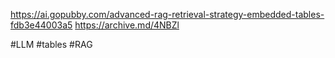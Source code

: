 https://ai.gopubby.com/advanced-rag-retrieval-strategy-embedded-tables-fdb3e44003a5
https://archive.md/4NBZl

#LLM #tables #RAG 